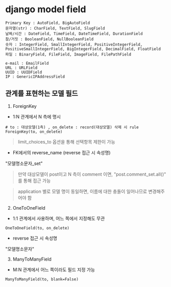 # django model field

 ```
 Primary Key : AutoField, BigAutoField
 문자열(str) : CharField, TextField, SlugField
 날짜/시간 : DateField, TimeField, DateTimeField, DurationField
 참/거짓 : BooleanField, NullBooleanField
 숫자 : IntegerField, SmallIntegerField, PositiveIntegerField, PositiveSmallIntegerField, BigIntegerField, DecimalField, FloatField
 파일 : BinaryField, FileField, ImageField, FilePathField
 ```

```
e-mail : EmailField
URL : URLField
UUID : UUIDField
IP : GenericIPAddressField
```

## 관계를 표현하는 모델 필드

1. ForeignKey

* 1:N 관계에서 N 측에 명시

```
# to : 대상모델(1측) , on_delete : record(대상모델) 삭제 시 rule 
ForeignKey(to, on_delete)
```

> limit_choices_to 옵션을 통해 선택항목 제한이 가능

* FK에서의 reverse_name (reverse 접근 시 속성명)

"모델명소문자_set"

> 만약 대상모델이 post이고 N 측이 comment 이면, "post.comment_set.all()" 를 통해 접근 가능

> application 별로 모델 명이 동일하면, 이름에 대한 충돌이 일어나므로 변경해주어야 함

2. OneToOneField

* 1:1 관계에서 사용하며, 어느 쪽에서 지정해도 무관

```
OneToOneField(to, on_delete)
```

* reverse 접근 시 속성명

"모델명소문자"

3. ManyToManyField

* M:N 관계에서 어느 쪽이라도 필드 지정 가능

```
ManyToManyField(to, blank=False)
```





